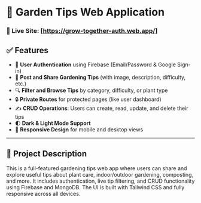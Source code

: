 # 🌱 Garden Tips Web Application

### 🔗 Live Site: [https://grow-together-auth.web.app/]

## ✅ Features

- 🔐 **User Authentication** using Firebase (Email/Password & Google Sign-in)
- 🌿 **Post and Share Gardening Tips** (with image, description, difficulty, etc.)
- 🔍 **Filter and Browse Tips** by category, difficulty, or plant type
- 🔒 **Private Routes** for protected pages (like user dashboard)
- ✍️ **CRUD Operations**: Users can create, read, update, and delete their tips
- 🌓 **Dark & Light Mode Support**
- 📱 **Responsive Design** for mobile and desktop views

---

## 📖 Project Description

This is a full-featured gardening tips web app where users can share and explore useful tips about plant care, indoor/outdoor gardening, composting, and more. It includes authentication, live tip filtering, and CRUD functionality using Firebase and MongoDB. The UI is built with Tailwind CSS and fully responsive across all devices.
